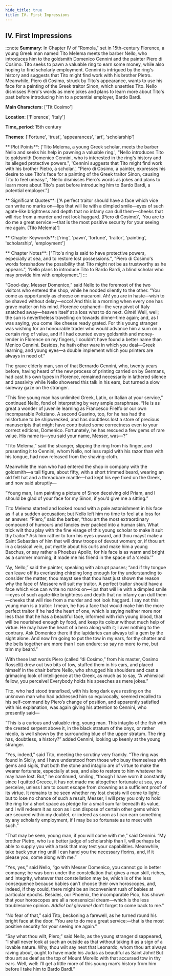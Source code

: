 ```yaml
---
hide_title: true
title: IV. First Impressions
---
```

## IV. First Impressions
:::note
**Summary**:
In Chapter IV of "Romola," set in 15th-century Florence, a young Greek man named Tito Melema meets the barber Nello, who introduces him to the goldsmith Domenico Cennini and the painter Piero di Cosimo. Tito seeks to pawn a valuable ring to earn some money, while also hoping to find scholarly employment. Cennini is intrigued by the ring's history and suggests that Tito might find work with his brother Pietro. Meanwhile, Piero di Cosimo, struck by Tito's appearance, wants to use his face for a painting of the Greek traitor Sinon, which unsettles Tito. Nello dismisses Piero's words as mere jokes and plans to learn more about Tito's past before introducing him to a potential employer, Bardo Bardi.

**Main Characters**:
['Tit Cosimo']

**Location**:
['Florence', 'Italy']

**Time_period**:
15th century

**Themes**:
['Fortune', 'trust', 'appearances', 'art', 'scholarship']

** Plot Points**:
['Tito Melema, a young Greek scholar, meets the barber Nello and seeks his help in pawning a valuable ring.', "Nello introduces Tito to goldsmith Domenico Cennini, who is interested in the ring's history and its alleged protective powers.", 'Cennini suggests that Tito might find work with his brother Pietro, a scholar.', "Piero di Cosimo, a painter, expresses his desire to use Tito's face for a painting of the Greek traitor Sinon, causing Tito to feel uneasy.", "Nello dismisses Piero's words as jokes and plans to learn more about Tito's past before introducing him to Bardo Bardi, a potential employer."]

** Significant Quotes**:
['A perfect traitor should have a face which vice can write no marks on—lips that will lie with a dimpled smile—eyes of such agate-like brightness and depth that no infamy can dull them—cheeks that will rise from a murder and not look haggard. (Piero di Cosimo)', 'You are to do me a great service:—that is the most positive security for your seeing me again. (Tito Melema)']

** Chapter Keywords**:
['ring', 'pawn', 'fortune', 'traitor', 'painting', 'scholarship', 'employment']

** Chapter Notes**:
["Tito's ring is said to have protective powers, especially at sea, and to restore lost possessions.", "Piero di Cosimo's words foreshadow the possibility that Tito might not be as trustworthy as he appears.", 'Nello plans to introduce Tito to Bardo Bardi, a blind scholar who may provide him with employment.']
:::


“Good-day, Messer Domenico,” said Nello to the foremost of the two visitors who entered the shop, while he nodded silently to the other. “You come as opportunely as cheese on macaroni. Ah! you are in haste—wish to be shaved without delay—ecco! And this is a morning when every one has grave matter on his mind. Florence orphaned—the very pivot of Italy snatched away—heaven itself at a loss what to do next. _Oimè_! Well, well; the sun is nevertheless travelling on towards dinner-time again; and, as I was saying, you come like cheese ready grated. For this young stranger was wishing for an honourable trader who would advance him a sum on a certain ring of value, and if I had counted every goldsmith and money-lender in Florence on my fingers, I couldn’t have found a better name than Menico Cennini. Besides, he hath other ware in which you deal—Greek learning, and young eyes—a double implement which you printers are always in need of.” 

The grave elderly man, son of that Bernardo Cennini, who, twenty years before, having heard of the new process of printing carried on by Germans, had cast his own types in Florence, remained necessarily in lathered silence and passivity while Nello showered this talk in his ears, but turned a slow sideway gaze on the stranger. 

“This fine young man has unlimited Greek, Latin, or Italian at your service,” continued Nello, fond of interpreting by very ample paraphrase. “He is as great a wonder of juvenile learning as Francesco Filelfo or our own incomparable Poliziano. A second Guarino, too, for he has had the misfortune to be shipwrecked, and has doubtless lost a store of precious manuscripts that might have contributed some correctness even to your correct editions, Domenico. Fortunately, he has rescued a few gems of rare value. His name is—you said your name, Messer, was—?” 

“Tito Melema,” said the stranger, slipping the ring from his finger, and presenting it to Cennini, whom Nello, not less rapid with his razor than with his tongue, had now released from the shaving-cloth. 

Meanwhile the man who had entered the shop in company with the goldsmith—a tall figure, about fifty, with a short trimmed beard, wearing an old felt hat and a threadbare mantle—had kept his eye fixed on the Greek, and now said abruptly— 

“Young man, I am painting a picture of Sinon deceiving old Priam, and I should be glad of your face for my Sinon, if you’d give me a sitting.” 

Tito Melema started and looked round with a pale astonishment in his face as if at a sudden accusation; but Nello left him no time to feel at a loss for an answer: “Piero,” said the barber, “thou art the most extraordinary compound of humours and fancies ever packed into a human skin. What trick wilt thou play with the fine visage of this young scholar to make it suit thy traitor? Ask him rather to turn his eyes upward, and thou mayst make a Saint Sebastian of him that will draw troops of devout women; or, if thou art in a classical vein, put myrtle about his curls and make him a young Bacchus, or say rather a Phoebus Apollo, for his face is as warm and bright as a summer morning; it made me his friend in the space of a ‘credo.’” 

“Ay, Nello,” said the painter, speaking with abrupt pauses; “and if thy tongue can leave off its everlasting chirping long enough for thy understanding to consider the matter, thou mayst see that thou hast just shown the reason why the face of Messere will suit my traitor. A perfect traitor should have a face which vice can write no marks on—lips that will lie with a dimpled smile—eyes of such agate-like brightness and depth that no infamy can dull them—cheeks that will rise from a murder and not look haggard. I say not this young man is a traitor: I mean, he has a face that would make him the more perfect traitor if he had the heart of one, which is saying neither more nor less than that he has a beautiful face, informed with rich young blood, that will be nourished enough by food, and keep its colour without much help of virtue. He may have the heart of a hero along with it; I aver nothing to the contrary. Ask Domenico there if the lapidaries can always tell a gem by the sight alone. And now I’m going to put the tow in my ears, for thy chatter and the bells together are more than I can endure: so say no more to me, but trim my beard.” 

With these last words Piero (called “di Cosimo,” from his master, Cosimo Rosselli) drew out two bits of tow, stuffed them in his ears, and placed himself in the chair before Nello, who shrugged his shoulders and cast a grimacing look of intelligence at the Greek, as much as to say, “A whimsical fellow, you perceive! Everybody holds his speeches as mere jokes.” 

Tito, who had stood transfixed, with his long dark eyes resting on the unknown man who had addressed him so equivocally, seemed recalled to his self-command by Piero’s change of position, and apparently satisfied with his explanation, was again giving his attention to Cennini, who presently said— 

“This is a curious and valuable ring, young man. This intaglio of the fish with the crested serpent above it, in the black stratum of the onyx, or rather nicolo, is well shown by the surrounding blue of the upper stratum. The ring has, doubtless, a history?” added Cennini, looking up keenly at the young stranger. 

“Yes, indeed,” said Tito, meeting the scrutiny very frankly. “The ring was found in Sicily, and I have understood from those who busy themselves with gems and sigils, that both the stone and intaglio are of virtue to make the wearer fortunate, especially at sea, and also to restore to him whatever he may have lost. But,” he continued, smiling, “though I have worn it constantly since I quitted Greece, it has not made me altogether fortunate at sea, you perceive, unless I am to count escape from drowning as a sufficient proof of its virtue. It remains to be seen whether my lost chests will come to light; but to lose no chance of such a result, Messer, I will pray you only to hold the ring for a short space as pledge for a small sum far beneath its value, and I will redeem it as soon as I can dispose of certain other gems which are secured within my doublet, or indeed as soon as I can earn something by any scholarly employment, if I may be so fortunate as to meet with such.” 

“That may be seen, young man, if you will come with me,” said Cennini. “My brother Pietro, who is a better judge of scholarship than I, will perhaps be able to supply you with a task that may test your capabilities. Meanwhile, take back your ring until I can hand you the necessary florins, and, if it please you, come along with me.” 

“Yes, yes,” said Nello, “go with Messer Domenico, you cannot go in better company; he was born under the constellation that gives a man skill, riches, and integrity, whatever that constellation may be, which is of the less consequence because babies can’t choose their own horoscopes, and, indeed, if they could, there might be an inconvenient rush of babies at particular epochs. Besides, our Phoenix, the incomparable Pico, has shown that your horoscopes are all a nonsensical dream—which is the less troublesome opinion. _Addio! bel giovane_! don’t forget to come back to me.” 

“No fear of that,” said Tito, beckoning a farewell, as he turned round his bright face at the door. “You are to do me a great service:—that is the most positive security for your seeing me again.” 

“Say what thou wilt, Piero,” said Nello, as the young stranger disappeared, “I shall never look at such an outside as that without taking it as a sign of a lovable nature. Why, thou wilt say next that Leonardo, whom thou art always raving about, ought to have made his Judas as beautiful as Saint John! But thou art as deaf as the top of Mount Morello with that accursed tow in thy ears. Well, well: I’ll get a little more of this young man’s history from him before I take him to Bardo Bardi.” 

